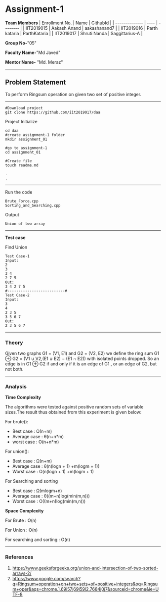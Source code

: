 # Assignment-1

**Team Members**
|   Enrollment No.  |   Name   | GithubId |
|   --------------  |   ----   | -------- |
|    IIT2019015  |   Aakash Anand | aakashanand7 |
|    IIT2019016  |   Parth kataria | ParthKataria | 
|    IIT2019017  |   Shruti Nanda | Saggittarius-A  |

**Group No-**"05"

**Faculty Name-**"Md Javed"

**Mentor Name-** "Md. Meraz"

---
## Problem Statement
To perform Ringsum operation on given two set of positive integer.

---

```
#Download project
git clone https://github.com/iit2019017/daa 
```
Project Initialize 
```
cd daa
#create assignment-1 folder
mkdir assignment_01

#go to assignment-1
cd assignment_01

#Create file
touch readme.md

.
.
```
---

Run the code
```
Brute_Force.cpp
Sorting_and_Searching.cpp
```
Output
```
Union of two array
```
---

**Test case**

Find Union
```
Test Case-1
Input:
2
3
3 4 
2 7 5
Out:
3 4 2 7 5
#--------------------------#
Test Case-2
Input:
3 
4
2 3 5
3 5 6 7
Out:
2 3 5 6 7
```

---

### Theory
 Given two graphs G1 = (V1, E1) and G2 = (V2, E2) we define the ring sum G1 ⊕ G2 = (V1 ∪ V2,(E1 ∪ E2) − (E1 ∩ E2)) with isolated points dropped. So an edge is in G1 ⊕ G2 if and only if it is an edge of G1 , or an edge of G2, but not both.

---

### Analysis

**Time Complexity**

The algorithms were tested against positive random sets of variable sizes.The result thus obtained from this experiment is given below:

For brute():

- Best case : Ω(n+m)
- Average case : θ(n+n*m)
- worst case : O(n+n*m)

For union():

- Best case : Ω(n+m)
- Average case : θ(n(logn + 1) +m(logm + 1))
- Worst case : O(n(logn + 1) +m(logm + 1)


For Searching and sorting

- Best case : Ω(mlogm+n)
- Average case : θ((m+n)log(min(m,n)))
- Worst case : O((m+n)log(min(m,n)))



**Space Complexity**

For Brute : O(n)

For Union : O(n)

For searching and sorting : O(n)

---

### References

1. https://www.geeksforgeeks.org/union-and-intersection-of-two-sorted-arrays-2/
2. https://www.google.com/search?q=Ringsum+operation+on+two+sets+of+positive+integers&oq=Ringsum+oper&aqs=chrome.1.69i57j69i59l2.7684j0j7&sourceid=chrome&ie=UTF-8


